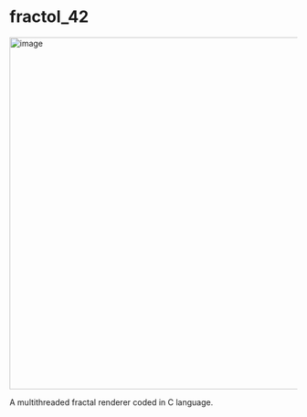 # fractol_42

<img width="616" alt="image" src="https://user-images.githubusercontent.com/44836297/219453383-c8a27b28-0958-47a7-a9a6-ea8e208f8e94.png">

A multithreaded fractal renderer coded in C language.
